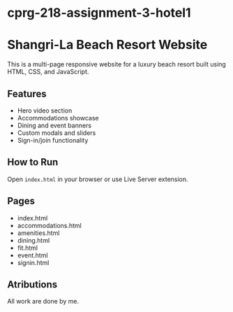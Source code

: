 # cprg-218-assignment-3-hotel1
# Shangri-La Beach Resort Website

This is a multi-page responsive website for a luxury beach resort built using HTML, CSS, and JavaScript.

## Features
- Hero video section
- Accommodations showcase
- Dining and event banners
- Custom modals and sliders
- Sign-in/join functionality

## How to Run
Open `index.html` in your browser or use Live Server extension.

## Pages
- index.html
- accommodations.html
- amenities.html
- dining.html
- fit.html
- event.html
- signin.html

## Atributions
All work are done by me.